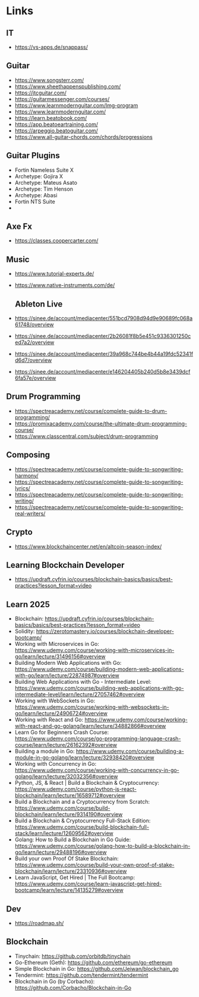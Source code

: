 # Links

## IT

- https://vs-apps.de/snappass/


## Guitar

- https://www.songsterr.com/
- https://www.sheethappenspublishing.com/
- https://jtcguitar.com/
- https://guitarmessenger.com/courses/
- https://www.learnmodernguitar.com/lmg-program
- https://www.learnmodernguitar.com/
- https://learn.beatobook.com/
- https://app.beatoeartraining.com/
- https://arpeggio.beatoguitar.com/
- https://www.all-guitar-chords.com/chords/progressions

## Guitar Plugins
- Fortin Nameless Suite X
- Archetype: Gojira X
- Archetype: Mateus Asato
- Archetype: Tim Henson
- Archetype: Abasi
- Fortin NTS Suite
- 


## Axe Fx

- https://classes.coopercarter.com/

## Music

- https://www.tutorial-experts.de/
- https://www.native-instruments.com/de/


  ## Ableton Live
- https://sinee.de/account/mediacenter/551bcd7908d94d9e90689fc068a61748/overview
- https://sinee.de/account/mediacenter/2b26081f8b5e451c9336301250ced7a2/overview
- https://sinee.de/account/mediacenter/39a968c744be4b44a19fdc52341fd6d7/overview
- https://sinee.de/account/mediacenter/e146204405b240d5b8e3439dcf6fa57e/overview


## Drum Programming

- https://spectreacademy.net/course/complete-guide-to-drum-programming/
- https://promixacademy.com/course/the-ultimate-drum-programming-course/
- https://www.classcentral.com/subject/drum-programming

## Composing

- https://spectreacademy.net/course/complete-guide-to-songwriting-harmony/
- https://spectreacademy.net/course/complete-guide-to-songwriting-lyrics/
- https://spectreacademy.net/course/complete-guide-to-songwriting-writing/
- https://spectreacademy.net/course/complete-guide-to-songwriting-real-writers/


## Crypto

- https://www.blockchaincenter.net/en/altcoin-season-index/

## Learning Blockchain Developer

- https://updraft.cyfrin.io/courses/blockchain-basics/basics/best-practices?lesson_format=video

## Learn 2025

- Blockchain: https://updraft.cyfrin.io/courses/blockchain-basics/basics/best-practices?lesson_format=video
- Solidity:   https://zerotomastery.io/courses/blockchain-developer-bootcamp/
- Working with Microservices in Go: https://www.udemy.com/course/working-with-microservices-in-go/learn/lecture/31496156#overview
- Building Modern Web Applications with Go: https://www.udemy.com/course/building-modern-web-applications-with-go/learn/lecture/22874987#overview
- Building Web Applications with Go - Intermediate Level: https://www.udemy.com/course/building-web-applications-with-go-intermediate-level/learn/lecture/27057462#overview
- Working with WebSockets in Go: https://www.udemy.com/course/working-with-websockets-in-go/learn/lecture/24906724#overview
- Working with React and Go: https://www.udemy.com/course/working-with-react-and-go-golang/learn/lecture/34882866#overview
- Learn Go for Beginners Crash Course: https://www.udemy.com/course/go-programming-language-crash-course/learn/lecture/26162392#overview
- Building a module in Go: https://www.udemy.com/course/building-a-module-in-go-golang/learn/lecture/32938420#overview
- Working with Concurrency in Go: https://www.udemy.com/course/working-with-concurrency-in-go-golang/learn/lecture/32032356#overview
- Python, JS, & React | Build a Blockchain & Cryptocurrency: https://www.udemy.com/course/python-js-react-blockchain/learn/lecture/16589712#overview
- Build a Blockchain and a Cryptocurrency from Scratch: https://www.udemy.com/course/build-blockchain/learn/lecture/9314190#overview
- Build a Blockchain & Cryptocurrency  Full-Stack Edition: https://www.udemy.com/course/build-blockchain-full-stack/learn/lecture/12609562#overview
- Golang: How to Build a Blockchain in Go Guide: https://www.udemy.com/course/golang-how-to-build-a-blockchain-in-go/learn/lecture/29488196#overview
- Build your own Proof Of Stake Blockchain: https://www.udemy.com/course/build-your-own-proof-of-stake-blockchain/learn/lecture/23310936#overview
- Learn JavaScript, Get Hired | The Full Bootcamp: https://www.udemy.com/course/learn-javascript-get-hired-bootcamp/learn/lecture/14135279#overview

## Dev

- https://roadmap.sh/


## Blockchain

- Tinychain: https://github.com/orbitdb/tinychain
- Go-Ethereum (Geth): https://github.com/ethereum/go-ethereum
- Simple Blockchain in Go: https://github.com/Jeiwan/blockchain_go
- Tendermint: https://github.com/tendermint/tendermint
- Blockchain in Go (by Corbacho): https://github.com/Corbacho/Blockchain-in-Go




